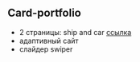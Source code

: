 ## Card-portfolio
- 2 страницы: ship and car [ссылка](https://armatyr.github.io/Card-portfolio/)
- адаптивный сайт
- слайдер swiper
